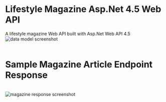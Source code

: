﻿# Lifestyle Magazine Asp.Net 4.5 Web API

A lifestyle magazine Web API built with Asp.Net Web API 4.5
<br/>
<img src="../master/EmployeeService/Images/data-storage-model-screenshot.jpg"  alt="data model screenshot">
<br/>
<br/>
# Sample Magazine Article Endpoint Response
<br/>
<img src="../master/EmployeeService/Images/magazine-response.jpg"  alt="magazine response screenshot">




